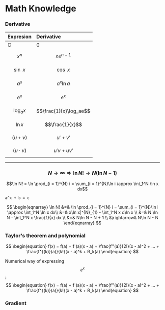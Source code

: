 # Math Knowledge

### Derivative

| Expresion | Derivative |
| :--- | :--- |
| C | 0 |
| $$x^n$$ | $$nx^{n-1}$$ |
| $$\sin~x$$ | $$\cos~x $$ |
| $$a^x$$ | $$a^x\ln a$$ |
| $$e^x$$ | $$e^x$$ |
| $$\log_ax$$ | $$\frac{1}{x}\log_ae$$ |
| $$\ln x$$ | $$\frac{1}{x}$$ |
| $$(u + v)$$ | $$u' + v'$$ |
| $$(u\cdot v)$$ | $$u'v + uv'$$ |

---

### $$N\rightarrow \infty \Rightarrow \ln N! \rightarrow N(\ln N - 1) $$

$$\ln N! = \ln \prod_{i = 1}^{N} i = \sum_{i = 1}^{N}\ln i \approx \int_1^N \ln x dx$$

```
a^x + b = c
```
$$
\begin{eqnarray}
\ln N!  &=& \ln \prod_{i = 1}^{N} i = \sum_{i = 1}^{N}\ln i \approx \int_1^N \ln x dx\\
        &=& x\ln x|^{N}_{1} - \int_1^N x d\ln x \\
        &=& N \ln N - \int_1^N x \frac{1}{x} dx \\
        &=& N\ln N - N + 1 \\
        &\rightarrow& N\ln N - N
\end{eqnarray}
$$


### Taylor's theorem and polynomial

$$
\begin{equation}
f(x) = f(a) + f'(a)(x - a) + \frac{f''(a)}{2!}(x - a)^2  + ... + \frac{f^{(k)}(a)}{k!}(x - a)^k + R_k(a)
\end{equation}
$$

Numerical way of expressing $$e^x$$:
$$
\begin{equation}
f(x) = f(a) + f'(a)(x - a) + \frac{f''(a)}{2!}(x - a)^2  + ... + \frac{f^{(k)}(a)}{k!}(x - a)^k + R_k(a)
\end{equation}
$$



### Gradient




